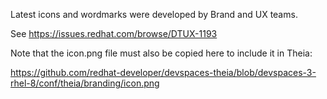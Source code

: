 Latest icons and wordmarks were developed by Brand and UX teams.

See https://issues.redhat.com/browse/DTUX-1193

Note that the icon.png file must also be copied here to include it in Theia:

https://github.com/redhat-developer/devspaces-theia/blob/devspaces-3-rhel-8/conf/theia/branding/icon.png
